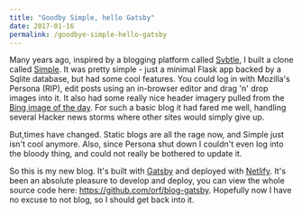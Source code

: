 ```yaml
---
title: "Goodby Simple, hello Gatsby"
date: 2017-01-16
permalink: /goodbye-simple-hello-gatsby
---
```


Many years ago, inspired by a blogging platform called [Svbtle](https://svbtle.com/), I built a clone called 
[Simple](https://github.com/orf/simple). It was pretty simple - just a minimal Flask app backed by a Sqlite database, 
but had some cool features. You could log in with Mozilla's Persona (RIP), edit posts using an in-browser editor and 
drag 'n' drop images into it. It also had some really nice header imagery pulled from the
[Bing image of the day](https://bingwallpaper.com/). For such a basic blog it had fared me well,
handling several Hacker news storms where other sites would simply give up. 

But,times have changed. Static blogs are all the rage now, and Simple just isn't cool anymore. Also, since Persona shut 
down I couldn't even log into the bloody thing, and could not really be bothered to update it.

So this is my new blog. It's built with [Gatsby](http://gatsbyjs.org/) and deployed with [Netlify](https://netlify.com). 
It's been an absolute pleasure to develop and deploy, you can view the whole source
code here: https://github.com/orf/blog-gatsby. Hopefully now I have no excuse to not blog, so I should get back into it. 